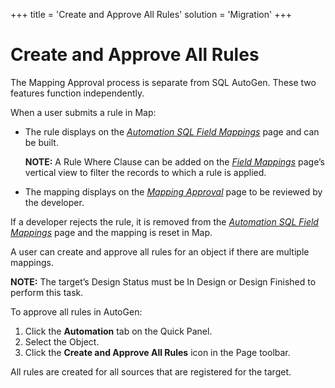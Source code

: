 +++
title = 'Create and Approve All Rules'
solution = 'Migration'
+++

# Create and Approve All Rules

The Mapping Approval process is separate from SQL AutoGen. These two
features function independently.

When a user submits a rule in Map:

  - The rule displays on the *[Automation SQL Field
    Mappings](../Page_Desc/Automation_SQL_Field_Mappings_H)* page
    and can be built.
    
    <span style="font-weight: bold;">NOTE:</span> A Rule Where Clause
    can be added on the<span style="font-style: italic;"> [Field
    Mappings](../../Map/Page_Desc/Field_Mappings_H)</span> page’s
    vertical view to filter the records to which a rule is applied.

  - The mapping displays on the *[Mapping
    Approval](../../Map/Page_Desc/Mapping_Approval_H)* page to be
    reviewed by the developer.

If a developer rejects the rule, it is removed from the *[Automation SQL
Field
Mappings](../Page_Desc/Automation_SQL_Field_Mappings_H#Automation_SQL_Field_Mappings_V)*
page and the mapping is reset in Map.

A user can create and approve all rules for an object if there are
multiple mappings.

<span style="font-weight: bold;">NOTE:</span> The target’s Design Status
must be In Design or Design Finished to perform this task.

To approve all rules in AutoGen:

1.  Click the **Automation** tab on the Quick Panel.
2.  Select the Object.
3.  Click the **Create and Approve All Rules** icon in the Page toolbar.

All rules are created for all sources that are registered for the
target.
